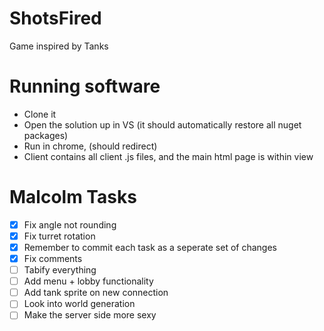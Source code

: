 # ShotsFired
Game inspired by Tanks

# Running software
- Clone it
- Open the solution up in VS (it should automatically restore all nuget packages)
- Run in chrome, (should redirect)
- Client contains all client .js files, and the main html page is within view


# Malcolm Tasks
- [x] Fix angle not rounding
- [x] Fix turret rotation
- [x] Remember to commit each task as a seperate set of changes
- [x] Fix comments
- [ ] Tabify everything
- [ ] Add menu + lobby functionality
- [ ] Add tank sprite on new connection
- [ ] Look into world generation
- [ ] Make the server side more sexy
